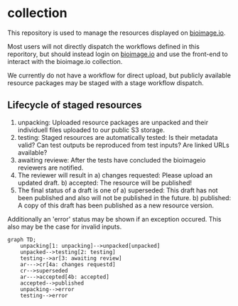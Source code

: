 # collection

This repository is used to manage the resources displayed on [bioimage.io](http://bioimage.io).

Most users will not directly dispatch the workflows defined in this reporitory, but should instead login on [bioimage.io](http://bioimage.io) and use the front-end to interact with the bioimage.io collection.

We currently do not have a workflow for direct upload, but publicly available resource packages may be staged with a stage workflow dispatch.

## Lifecycle of staged resources

1. unpacking: Uploaded resource packages are unpacked and their individuell files uploaded to our public S3 storage.
2. testing: Staged resources are automatically tested: Is their metadata valid? Can test outputs be reproduced from test inputs? Are linked URLs available?
3. awaiting reviewe: After the tests have concluded the bioimageio reviewers are notified.
4. The reviewer will result in
    a) changes requested: Please upload an updated draft.
    b) accepted: The resource will be published!
5. The final status of a draft is one of
    a) superseded: This draft has not been published and also will not be published in the future.
    b) published: A copy of this draft has been published as a new resource version.

Additionally an 'error' status may be shown if an exception occured.
This also may be the case for invalid inputs.

```mermaid
graph TD;
    unpacking[1: unpacking]-->unpacked[unpacked]
    unpacked-->testing[2: testing]
    testing-->ar[3: awaiting review]
    ar--->cr[4a: changes requestd]
    cr-->superseded
    ar--->accepted[4b: accepted]
    accepted-->published
    unpacking-->error
    testing-->error

```
